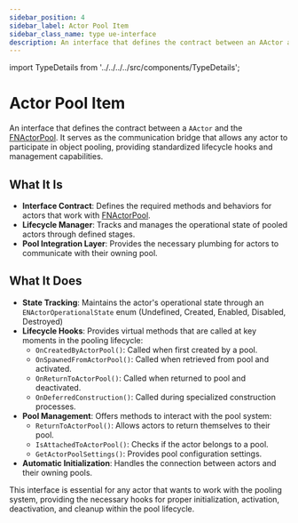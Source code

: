 ```yaml
---
sidebar_position: 4
sidebar_label: Actor Pool Item
sidebar_class_name: type ue-interface
description: An interface that defines the contract between an AActor and the FNActorPool.
---
```


import TypeDetails from '../../../../src/components/TypeDetails';

# Actor Pool Item

<TypeDetails icon="ue-interface" base="interface" type="INActorPoolItem" typeExtra="/ UNActorPoolItem" headerFile="NexusActorPools/Public/INActorPoolItem.h" />

An interface that defines the contract between a `AActor` and the [FNActorPool](actor-pool.md). It serves as the communication bridge that allows any actor to participate in object pooling, providing standardized lifecycle hooks and management capabilities.

## What It Is
- **Interface Contract**: Defines the required methods and behaviors for actors that work with [FNActorPool](actor-pool.md).
- **Lifecycle Manager**: Tracks and manages the operational state of pooled actors through defined stages.
- **Pool Integration Layer**: Provides the necessary plumbing for actors to communicate with their owning pool.

## What It Does
- **State Tracking**: Maintains the actor's operational state through an `ENActorOperationalState` enum (Undefined, Created, Enabled, Disabled, Destroyed)
- **Lifecycle Hooks**: Provides virtual methods that are called at key moments in the pooling lifecycle:
  - `OnCreatedByActorPool()`: Called when first created by a pool.
  - `OnSpawnedFromActorPool()`: Called when retrieved from pool and activated.
  - `OnReturnToActorPool()`: Called when returned to pool and deactivated.
  - `OnDeferredConstruction()`: Called during specialized construction processes.
- **Pool Management**: Offers methods to interact with the pool system:
  - `ReturnToActorPool()`: Allows actors to return themselves to their pool.
  - `IsAttachedToActorPool()`: Checks if the actor belongs to a pool.
  - `GetActorPoolSettings()`: Provides pool configuration settings.
- **Automatic Initialization**: Handles the connection between actors and their owning pools.

This interface is essential for any actor that wants to work with the pooling system, providing the necessary hooks for proper initialization, activation, deactivation, and cleanup within the pool lifecycle.